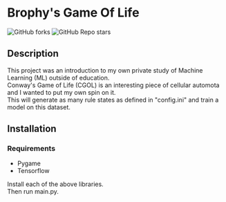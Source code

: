 # Brophy's Game Of Life

<img alt="GitHub forks" src="https://img.shields.io/github/forks/Chris-B33/Brophys-Game-Of-Life"> <img alt="GitHub Repo stars" src="https://img.shields.io/github/stars/Chris-B33/Brophys-Game-Of-Life">

## Description
This project was an introduction to my own private study of Machine Learning (ML) outside of education. <br>
Conway's Game of Life (CGOL) is an interesting piece of cellular automota and I wanted to put my own spin on it. <br>
This will generate as many rule states as defined in "config.ini" and train a model on this dataset.

## Installation
### Requirements
- Pygame
- Tensorflow

Install each of the above libraries.<br> 
Then run main.py.
